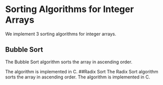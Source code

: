 # Sorting Algorithms for Integer Arrays
We implement 3 sorting algorithms for integer arrays.
## Bubble Sort
The Bubble Sort algorithm sorts the array in ascending order.

The algorithm is implemented in C.
##Radix Sort
The Radix Sort algorithm sorts the array in ascending order.
The algorithm is implemented in C.

